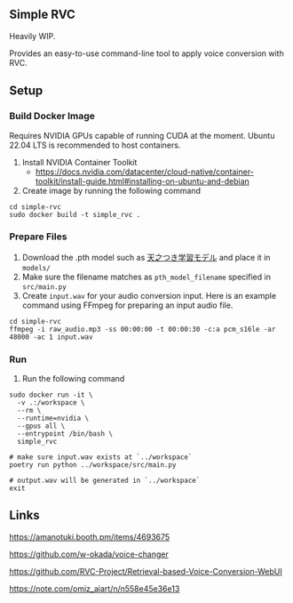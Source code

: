 
## Simple RVC

Heavily WIP.

Provides an easy-to-use command-line tool to apply voice conversion with RVC.

## Setup

### Build Docker Image
Requires NVIDIA GPUs capable of running CUDA at the moment. Ubuntu 22.04 LTS is recommended to host containers.

1. Install NVIDIA Container Toolkit
    * https://docs.nvidia.com/datacenter/cloud-native/container-toolkit/install-guide.html#installing-on-ubuntu-and-debian
1. Create image by running the following command
```
cd simple-rvc
sudo docker build -t simple_rvc .
```

### Prepare Files

1. Download the .pth model such as [天之つき学習モデル](https://amanotuki.booth.pm/items/4693675) and place it in `models/`
1. Make sure the filename matches as `pth_model_filename` specified in `src/main.py`
1. Create `input.wav` for your audio conversion input. Here is an example command using FFmpeg for preparing an input audio file.
```
cd simple-rvc
ffmpeg -i raw_audio.mp3 -ss 00:00:00 -t 00:00:30 -c:a pcm_s16le -ar 48000 -ac 1 input.wav
```

### Run
1. Run the following command

```
sudo docker run -it \
  -v .:/workspace \
  --rm \
  --runtime=nvidia \
  --gpus all \
  --entrypoint /bin/bash \
  simple_rvc

# make sure input.wav exists at `../workspace`
poetry run python ../workspace/src/main.py

# output.wav will be generated in `../workspace`
exit
```

## Links

https://amanotuki.booth.pm/items/4693675

https://github.com/w-okada/voice-changer

https://github.com/RVC-Project/Retrieval-based-Voice-Conversion-WebUI

https://note.com/omiz_aiart/n/n558e45e36e13
